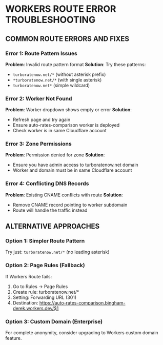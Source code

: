 # WORKERS ROUTE ERROR TROUBLESHOOTING

## COMMON ROUTE ERRORS AND FIXES

### Error 1: Route Pattern Issues
**Problem**: Invalid route pattern format
**Solution**: Try these patterns:
- `turboratenow.net/*` (without asterisk prefix)
- `*turboratenow.net/*` (with single asterisk)
- `turboratenow.net*` (simple wildcard)

### Error 2: Worker Not Found
**Problem**: Worker dropdown shows empty or error
**Solution**: 
- Refresh page and try again
- Ensure auto-rates-comparison worker is deployed
- Check worker is in same Cloudflare account

### Error 3: Zone Permissions
**Problem**: Permission denied for zone
**Solution**:
- Ensure you have admin access to turboratenow.net domain
- Worker and domain must be in same Cloudflare account

### Error 4: Conflicting DNS Records
**Problem**: Existing CNAME conflicts with route
**Solution**:
- Remove CNAME record pointing to worker subdomain
- Route will handle the traffic instead

## ALTERNATIVE APPROACHES

### Option 1: Simpler Route Pattern
Try just: `turboratenow.net/*` (no leading asterisk)

### Option 2: Page Rules (Fallback)
If Workers Route fails:
1. Go to Rules → Page Rules
2. Create rule: turboratenow.net/*
3. Setting: Forwarding URL (301)
4. Destination: https://auto-rates-comparison.bingham-derek.workers.dev/$1

### Option 3: Custom Domain (Enterprise)
For complete anonymity, consider upgrading to Workers custom domain feature.
